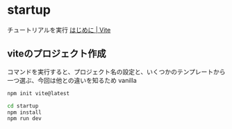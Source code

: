 # startup

チュートリアルを実行
[はじめに \| Vite](https://ja.vitejs.dev/guide/#vite-%E3%82%92%E3%82%AA%E3%83%B3%E3%83%A9%E3%82%A4%E3%83%B3%E3%81%A7%E8%A9%A6%E3%81%99)

## viteのプロジェクト作成

コマンドを実行すると、プロジェクト名の設定と、いくつかのテンプレートから一つ選ぶ、今回は他との違いを知るため vanilla

```bash
npm init vite@latest

cd startup
npm install
npm run dev
```
